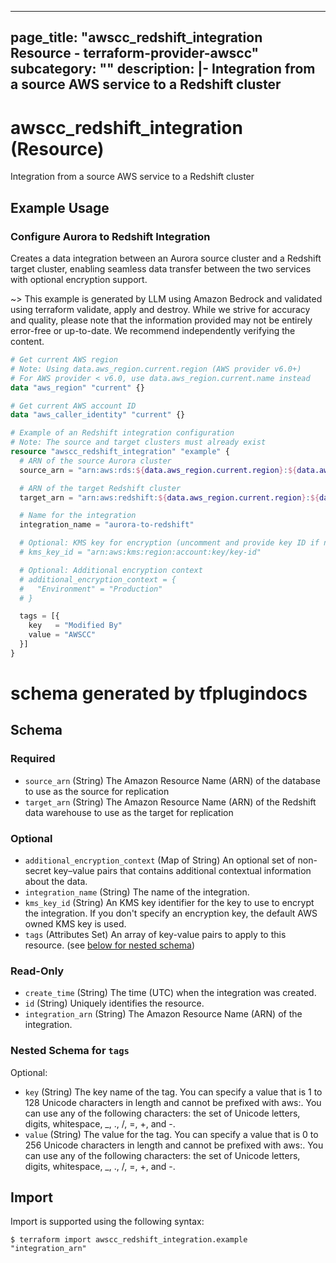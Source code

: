 
---
page_title: "awscc_redshift_integration Resource - terraform-provider-awscc"
subcategory: ""
description: |-
  Integration from a source AWS service to a Redshift cluster
---

# awscc_redshift_integration (Resource)

Integration from a source AWS service to a Redshift cluster

## Example Usage

### Configure Aurora to Redshift Integration

Creates a data integration between an Aurora source cluster and a Redshift target cluster, enabling seamless data transfer between the two services with optional encryption support.

~> This example is generated by LLM using Amazon Bedrock and validated using terraform validate, apply and destroy. While we strive for accuracy and quality, please note that the information provided may not be entirely error-free or up-to-date. We recommend independently verifying the content.

```terraform
# Get current AWS region
# Note: Using data.aws_region.current.region (AWS provider v6.0+)
# For AWS provider < v6.0, use data.aws_region.current.name instead
data "aws_region" "current" {}

# Get current AWS account ID
data "aws_caller_identity" "current" {}

# Example of an Redshift integration configuration
# Note: The source and target clusters must already exist
resource "awscc_redshift_integration" "example" {
  # ARN of the source Aurora cluster
  source_arn = "arn:aws:rds:${data.aws_region.current.region}:${data.aws_caller_identity.current.account_id}:cluster:example-aurora-cluster"

  # ARN of the target Redshift cluster
  target_arn = "arn:aws:redshift:${data.aws_region.current.region}:${data.aws_caller_identity.current.account_id}:cluster:example-redshift-cluster"

  # Name for the integration
  integration_name = "aurora-to-redshift"

  # Optional: KMS key for encryption (uncomment and provide key ID if needed)
  # kms_key_id = "arn:aws:kms:region:account:key/key-id"

  # Optional: Additional encryption context
  # additional_encryption_context = {
  #   "Environment" = "Production"
  # }

  tags = [{
    key   = "Modified By"
    value = "AWSCC"
  }]
}
```

# schema generated by tfplugindocs
## Schema

### Required

- `source_arn` (String) The Amazon Resource Name (ARN) of the database to use as the source for replication
- `target_arn` (String) The Amazon Resource Name (ARN) of the Redshift data warehouse to use as the target for replication

### Optional

- `additional_encryption_context` (Map of String) An optional set of non-secret key–value pairs that contains additional contextual information about the data.
- `integration_name` (String) The name of the integration.
- `kms_key_id` (String) An KMS key identifier for the key to use to encrypt the integration. If you don't specify an encryption key, the default AWS owned KMS key is used.
- `tags` (Attributes Set) An array of key-value pairs to apply to this resource. (see [below for nested schema](#nestedatt--tags))

### Read-Only

- `create_time` (String) The time (UTC) when the integration was created.
- `id` (String) Uniquely identifies the resource.
- `integration_arn` (String) The Amazon Resource Name (ARN) of the integration.

<a id="nestedatt--tags"></a>
### Nested Schema for `tags`

Optional:

- `key` (String) The key name of the tag. You can specify a value that is 1 to 128 Unicode characters in length and cannot be prefixed with aws:. You can use any of the following characters: the set of Unicode letters, digits, whitespace, _, ., /, =, +, and -.
- `value` (String) The value for the tag. You can specify a value that is 0 to 256 Unicode characters in length and cannot be prefixed with aws:. You can use any of the following characters: the set of Unicode letters, digits, whitespace, _, ., /, =, +, and -.

## Import

Import is supported using the following syntax:

```shell
$ terraform import awscc_redshift_integration.example "integration_arn"
```
